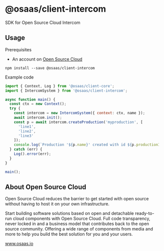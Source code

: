 # @osaas/client-intercom

SDK for Open Source Cloud Intercom

## Usage

Prerequisites

- An account on [Open Source Cloud](www.osaas.io)

```
npm install --save @osaas/client-intercom
```

Example code

```javascript
import { Context, Log } from '@osaas/client-core';
import { IntercomSystem } from '@osaas/client-intercom';

async function main() {
  const ctx = new Context();
  try {
    const intercom = new IntercomSystem({ context: ctx, name });
    await intercom.init();
    const p = await intercom.createProduction('myproduction', [
      'line1',
      'line2',
      'line3'
    ]);
    console.log(`Production '${p.name}' created with id ${p.productionId}`);
  } catch (err) {
    Log().error(err);
  }
}

main();
```

## About Open Source Cloud

Open Source Cloud reduces the barrier to get started with open source without having to host it on your own infrastructure.

Start building software solutions based on open and detachable ready-to-run cloud components with Open Source Cloud. Full code transparency, never locked in and a business model that contributes back to the open source community. Offering a wide range of components from media and more to help you build the best solution for you and your users.

www.osaas.io
